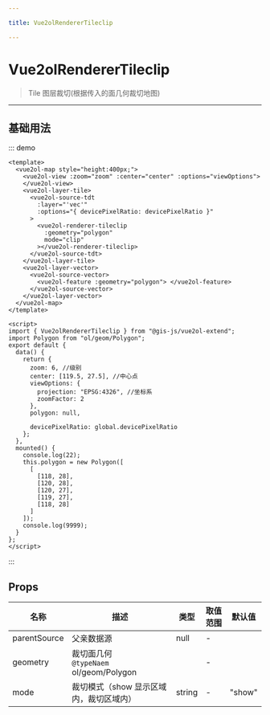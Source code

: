 ```yaml
---

title: Vue2olRendererTileclip

---
```


# Vue2olRendererTileclip

> Tile 图层裁切(根据传入的面几何裁切地图)

---

## 基础用法

::: demo

```vue
<template>
  <vue2ol-map style="height:400px;">
    <vue2ol-view :zoom="zoom" :center="center" :options="viewOptions">
    </vue2ol-view>
    <vue2ol-layer-tile>
      <vue2ol-source-tdt
        :layer="'vec'"
        :options="{ devicePixelRatio: devicePixelRatio }"
      >
        <vue2ol-renderer-tileclip
          :geometry="polygon"
          mode="clip"
        ></vue2ol-renderer-tileclip>
      </vue2ol-source-tdt>
    </vue2ol-layer-tile>
    <vue2ol-layer-vector>
      <vue2ol-source-vector>
        <vue2ol-feature :geometry="polygon"> </vue2ol-feature>
      </vue2ol-source-vector>
    </vue2ol-layer-vector>
  </vue2ol-map>
</template>

<script>
import { Vue2olRendererTileclip } from "@gis-js/vue2ol-extend";
import Polygon from "ol/geom/Polygon";
export default {
  data() {
    return {
      zoom: 6, //级别
      center: [119.5, 27.5], //中心点
      viewOptions: {
        projection: "EPSG:4326", //坐标系
        zoomFactor: 2
      },
      polygon: null,

      devicePixelRatio: global.devicePixelRatio
    };
  },
  mounted() {
    console.log(22);
    this.polygon = new Polygon([
      [
        [118, 28],
        [120, 28],
        [120, 27],
        [119, 27],
        [118, 28]
      ]
    ]);
    console.log(9999);
  }
};
</script>
```

:::

## Props

| 名称         | 描述                                       | 类型   | 取值范围 | 默认值 |
| ------------ | ------------------------------------------ | ------ | -------- | ------ |
| parentSource | 父亲数据源                                 | null   | -        |        |
| geometry     | 裁切面几何<br/>`@typeNaem` ol/geom/Polygon |        | -        |        |
| mode         | 裁切模式（show 显示区域内，裁切区域内）    | string | -        | "show" |
